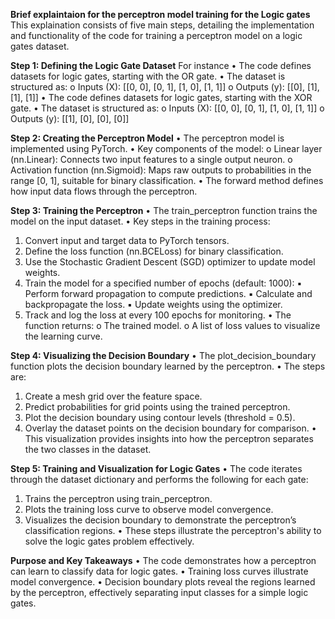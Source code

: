 **Brief explaintaion for the perceptron model training for the Logic gates** 
This explaination consists of five main steps, detailing the implementation and functionality of the 
code for training a perceptron model on a logic gates dataset. 

**Step 1: Defining the Logic Gate Dataset** 
For instance
• The code defines datasets for logic gates, starting with the OR gate. 
• The dataset is structured as: 
o Inputs (X): [[0, 0], [0, 1], [1, 0], [1, 1]] 
o Outputs (y): [[0], [1], [1], [1]] 
• The code defines datasets for logic gates, starting with the XOR gate. 
• The dataset is structured as: 
o Inputs (X): [[0, 0], [0, 1], [1, 0], [1, 1]] 
o Outputs (y): [[1], [0], [0], [0]] 

**Step 2: Creating the Perceptron Model** 
• The perceptron model is implemented using PyTorch. 
• Key components of the model: 
o Linear layer (nn.Linear): Connects two input features to a single output 
neuron. 
o Activation function (nn.Sigmoid): Maps raw outputs to probabilities in the 
range [0, 1], suitable for binary classification. 
• The forward method defines how input data flows through the perceptron. 

**Step 3: Training the Perceptron** 
• The train_perceptron function trains the model on the input dataset. 
• Key steps in the training process: 
1. Convert input and target data to PyTorch tensors. 
2. Define the loss function (nn.BCELoss) for binary classification. 
3. Use the Stochastic Gradient Descent (SGD) optimizer to update model 
weights. 
4. Train the model for a specified number of epochs (default: 1000): 
▪ Perform forward propagation to compute predictions. 
▪ Calculate and backpropagate the loss. 
▪ Update weights using the optimizer. 
5. Track and log the loss at every 100 epochs for monitoring. 
• The function returns: 
o The trained model. 
o A list of loss values to visualize the learning curve.
 
**Step 4: Visualizing the Decision Boundary** 
• The plot_decision_boundary function plots the decision boundary learned by the 
perceptron. 
• The steps are: 
1. Create a mesh grid over the feature space. 
2. Predict probabilities for grid points using the trained perceptron. 
3. Plot the decision boundary using contour levels (threshold = 0.5). 
4. Overlay the dataset points on the decision boundary for comparison. 
• This visualization provides insights into how the perceptron separates the two classes 
in the dataset.

**Step 5: Training and Visualization for Logic Gates** 
• The code iterates through the dataset dictionary and performs the following for each gate: 
1. Trains the perceptron using train_perceptron. 
2. Plots the training loss curve to observe model convergence. 
3. Visualizes the decision boundary to demonstrate the perceptron’s 
classification regions. 
• These steps illustrate the perceptron's ability to solve the logic gates 
problem effectively.

**Purpose and Key Takeaways** 
• The code demonstrates how a perceptron can learn to classify data for logic gates.
• Training loss curves illustrate model convergence. 
• Decision boundary plots reveal the regions learned by the perceptron, effectively 
  separating input classes for a simple logic gates. 
